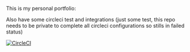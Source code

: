 This is my personal portfolio: 

Also have some circleci test and integrations (just some test, this repo needs to be private to complete all circleci configurations so stills in failed status)

[![CircleCI](https://circleci.com/gh/circleci/circleci-docs/tree/teesloane-patch-5.svg?style=svg)](https://circleci.com/gh/circleci/circleci-docs/tree/teesloane-patch-5)
